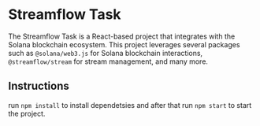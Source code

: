 # Streamflow Task

The Streamflow Task is a React-based project that integrates with the Solana blockchain ecosystem. This project leverages several packages such as `@solana/web3.js` for Solana blockchain interactions, `@streamflow/stream` for stream management, and many more.

## Instructions

run ``` npm install ``` to install dependetsies 
and after that run ``` npm start ``` to start the project.





